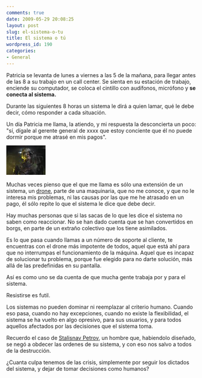 ```yaml
---
comments: true
date: 2009-05-29 20:08:25
layout: post
slug: el-sistema-o-tu
title: El sistema o tú
wordpress_id: 190
categories:
- General
---
```


Patricia se levanta de lunes a viernes a las 5 de la mañana, para llegar antes de las 8 a su trabajo en un call center. Se sienta en su estación de trabajo, enciende su computador, se coloca el cintillo con audífonos,  micrófono y **se conecta al sistema.**

Durante las siguientes 8 horas un sistema le dirá a quien lamar, qué le debe decir, cómo responder a cada situación.

Un día Patricia me llama, la atiendo, y mi respuesta la desconcierta un poco: "sí, dígale al gerente general de xxxx que estoy conciente que él no puede dormir porque me atrasé en mis pagos". 

![7de9.jpg](7de9.jpg)

Muchas veces pienso que el que me llama es sólo una extensión de un sistema, un [drone](http://memory-alpha.org/en/wiki/Borg_drone), parte de una maquinaria, que no me conoce, y que no le interesa mis problemas, ni las causas por las que me he atrasado en un pago, él sólo repite lo que el sistema le dice que debe decir.

Hay muchas personas que si las sacas de lo que les dice el sistema no saben como reaccionar. No se han dado cuenta que se han convertidos en borgs, en parte de un extraño colectivo que los tiene asimilados.

Es lo que pasa cuando llamas a un número de soporte al cliente, te encuentras con el drone más impotente de todos, aquel que está ahí para que no interrumpas el funcionamiento de la máquina. Aquel que es incapaz de solucionar tu problema, porque fue elegido para no darte solución, más allá de las predefinidas en su pantalla.

Así es como uno se da cuenta de que mucha gente trabaja por y para el sistema.

Resistirse es futil.

Los sistemas no pueden dominar ni reemplazar al criterio humano. Cuando eso pasa, cuando no hay excepciones, cuando no existe la flexibilidad, el sistema se ha vuelto en algo opresivo, para sus usuarios, y para todos aquellos afectados por las decisiones que el sistema toma.

Recuerdo el caso de [Stalisnav Petrov](/2008/09/el-hombre-que-salvo-al-mundo-porque-no-h.html), un hombre que, habiendolo diseñado, se negó a obdecer las ordenes de su sistema, y con eso nos salvo a todos de la destrucción.

¿Cuanta culpa tenemos de las crisis, simplemente por seguir los dictados del sistema, y dejar de tomar decisiones como humanos?

  




